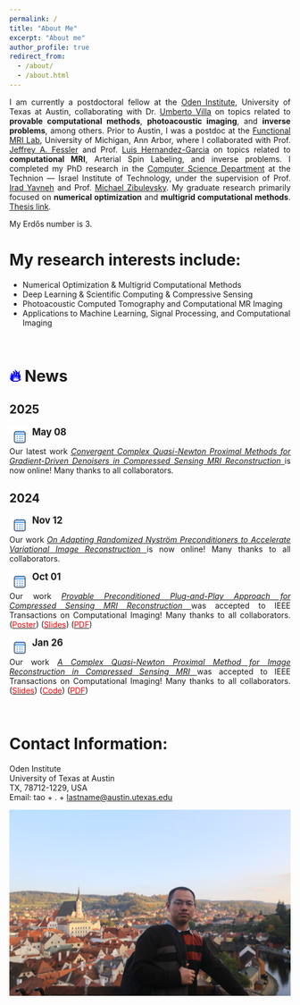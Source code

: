 ```yaml
---
permalink: /
title: "About Me"
excerpt: "About me"
author_profile: true
redirect_from: 
  - /about/
  - /about.html
---
```


<p style="text-align:justify; text-justify:inter-ideograph;">
I am currently a postdoctoral fellow at the <a href="https://oden.utexas.edu"> Oden Institute</a>, University of Texas at Austin, collaborating with Dr.  <a href="https://uvilla.github.io/index.html"> Umberto Villa</a> on topics related to <strong>provable computational methods</strong>, <strong>photoacoustic imaging</strong>, and <strong>inverse problems</strong>, among others.  Prior to Austin,  I was a postdoc at the <a href="http://fmri.research.umich.edu/index.php"> Functional MRI Lab</a>, University of Michigan, Ann Arbor, where I collaborated with Prof.  <a href="https://web.eecs.umich.edu/~fessler/">Jeffrey A. Fessler</a> and Prof.  <a href="http://fmri.research.umich.edu/about/faculty/hernandez.php">Luis Hernandez-Garcia</a> on topics related to <strong>computational MRI</strong>, Arterial Spin Labeling, and inverse problems. I completed my PhD research in the <a href="https://www.cs.technion.ac.il">Computer Science Department</a> at the Technion — Israel Institute of Technology,  under the supervision of Prof. <a href="http://irad.net.technion.ac.il">Irad Yavneh</a> and Prof. <a href="https://sites.google.com/site/michaelzibulevsky/">Michael Zibulevsky</a>.  My graduate research primarily focused on <strong>numerical optimization</strong> and <strong>multigrid computational methods</strong>. <a href="https://hongtao-argmin.github.io/files/PhDThesisTaoHong_Full.pdf">Thesis link</a>.
 </p>

<p>My Erd&#337;s number is 3.</p>

<html>
<head>
    <style>
        .centered-text {
            font-size: 28px;      /* Large font size */
            font-weight: bold;    /* Bold font weight */
            color: black;         /* Black color text */
            text-align: center;   /* Center the text */
            margin: 0px;          /* Remove vertical margin */
            padding: 0px;         /* Remove padding */
            margin-bottom: 10px;
        }
    </style>
</head>
<body>

<!--
<div class="centered-text">
    I am currently on the job market.
</div>
-->
<!--
 <center>
 <a href="https://hongtao-argmin.github.io/files/CVTao.pdf"><span style="color: #0000ff;font-size: 28px;">CV</span></a> <a href="https://hongtao-argmin.github.io/files/RS_Tao.pdf"><span style="color: #0000ff;font-size: 28px;margin-left: 20px;margin-right: 20px;">Research Statement</span></a> 
 
 </center>
 -->
</body>
</html>


<!--
</html> lang="en"
<head> 
    <meta charset="UTF-8">
    <meta name="viewport" content="width=device-width, initial-scale=1.0">
    <title>Recent News</title>
    <style>
        /* Style for the box */
        .news-box {
            background-color: #f8f9fa;
            border: 1px solid #ddd;
            padding: 20px;
            width: 800px;
            margin: 20px auto;
            font-family: Arial, sans-serif;
        }

        /* Style for the heading */
        h2 {
            font-size: 24px;
            margin-bottom: 15px;
            color: #333;
        }

        /* Style for the list items */
        ul {
            list-style: none;
            padding-left: 10px;
        }

        ul li {
            padding: 5px 0;
        }

        /* Style for the bullet points */
        ul li::before {
            content: "●";
            color: #a0c64f;  /* Custom bullet color */
            font-weight: bold;
            display: inline-block; 
            width: 1em;
            margin-left: -1em;
        }

        /* Style for the date */
        .date {
            color: #06c;
            font-weight: bold;
        }

        /* Style for the links */
        a {
            color: #06c;
            text-decoration: none;
        }

        a:hover {
            text-decoration: underline;
        }
    </style>
</head>
<body>

<div class="news-box">
    <h2>Recent news</h2>
    <ul>
        <li><span class="date">08-22-2022:</span> I started my postdoc research at UMich under the supervision of Prof. Jeffrey Fessler.</li>
    </ul>
</div>

</body>
</html>
 -->



<!--
<body>
    <div class="recent-news">
        <h2>Recent News</h2>
        <ul>
            <li><strong>08-22-2022</strong>: I started my postdoc research at UMich under the supervision of Prof. Jeffrey Fessler.</li>
        </ul>
    </div>
</body>
 -->

My research interests include:
======

<ul style= "margin-bottom: 5em;">
  <li>Numerical Optimization & Multigrid Computational Methods</li>
  <li>Deep Learning & Scientific Computing & Compressive Sensing</li>
  <li>Photoacoustic Computed Tomography and Computational MR Imaging</li>
  <li>Applications to Machine Learning, Signal Processing, and Computational Imaging</li>
</ul>


<!--<img src="https://uxwing.com/wp-content/themes/uxwing/download/time-and-date/calendar-may-8-icon.svg" alt="May 9 Calendar Icon" style="height: 32px; vertical-align: middle;">-->


# <span style="color:blue;">🔥</span> News

## 2025

<div style="margin-bottom: 1em;  font-size: 1em; text-align: justify">
  <span style="font-size: 1.2em;"> <img src="/images/bluecalendar.jpg" style="height: 36px; vertical-align: top;">  <strong> May 08</strong></span><br>
  Our latest work  
  <a href="https://hongtao-argmin.github.io/CQNPM-GD-CSMRI/" target="_blank"> <em>Convergent Complex Quasi-Newton Proximal Methods for Gradient-Driven Denoisers in Compressed Sensing MRI Reconstruction</em> </a> is now online! Many thanks to all collaborators.
</div>

## 2024
<div style="margin-bottom: 1em;  font-size: 1em; text-align: justify">
  <span style="font-size: 1.2em;"> <img src="/images/bluecalendar.jpg" style="height: 36px; vertical-align: top;">   <strong>Nov 12</strong></span><br>
  Our work  
  <a href="https://arxiv.org/abs/2411.08178" target="_blank"> <em>On Adapting Randomized Nyström Preconditioners to Accelerate Variational Image Reconstruction</em> </a> is now online! Many thanks to all collaborators.
</div>

<div style="margin-bottom: 1em;  font-size: 1em; text-align: justify">
  <span style="font-size: 1.2em;"> <img src="/images/bluecalendar.jpg" style="height: 36px; vertical-align: top;">   <strong>Oct 01</strong></span><br>
  Our work  
  <a href="https://ieeexplore.ieee.org/document/10711213" target="_blank"> <em>Provable Preconditioned Plug-and-Play Approach for Compressed Sensing MRI Reconstruction</em> </a>  was accepted to IEEE Transactions on Computational Imaging! Many thanks to all collaborators. (<a href="  https://www.dropbox.com/scl/fi/zhx9pfedqca8zoxpj0l82/2024_Tao_PPnP_CSMRI_Poster.pdf?rlkey=1ba6d1jgaj8k0wjcruusn0gj6&dl=0"><span style="color: #ff0000;">Poster</span></a>) (<a href="https://www.dropbox.com/scl/fi/zwhwogo93nzzyrmctf020/PPnP_Tao.pdf?rlkey=im0m2o5b0jj23mmjvrqi0hyho&dl=0"><span style="color: #ff0000;">Slides</span></a>) (<a href="https://arxiv.org/pdf/2405.03854"><span style="color: #ff0000;">PDF</span></a>)
</div>

<div style="margin-bottom: 5em;  font-size: 1em; text-align: justify">
  <span style="font-size: 1.2em;"> <img src="/images/bluecalendar.jpg" style="height: 36px; vertical-align: top;">   <strong>Jan 26</strong></span><br>
  Our work  
  <a href="https://ieeexplore.ieee.org/document/10444063" target="_blank"> <em>A Complex Quasi-Newton Proximal Method for Image Reconstruction in Compressed Sensing MRI</em> </a> was accepted to IEEE Transactions on Computational Imaging! Many thanks to all collaborators. (<a href="https://hongtao-argmin.github.io/files/AccNes-CQNPM-MRI.pdf"><span style="color: #ff0000;">Slides</span></a>) (<a href="https://github.com/hongtao-argmin/CQNPCS_MRIReco"><span style="color: #ff0000;">Code</span></a>) (<a href="https://arxiv.org/pdf/2303.02586"><span style="color: #ff0000;">PDF</span></a>)
</div>



Contact Information:
======
Oden Institute <br>
University of Texas at Austin <br>
TX, 78712-1229, USA <br>
Email: tao + . + lastname@austin.utexas.edu

<a href="https://hongtao-argmin.github.io">
<img src="/images/IMG_9131.JPG" alt="Trulli" width="700" height="333">
</a>

<!---
https://www.cs.technion.ac.il/users/wwwb/cgi-bin/tr-info.cgi/2021/PHD/PHD-2021-13
-->















<body> 
<p style="text-align:left;opacity:0;">
<script type="text/javascript" id="clustrmaps" src="//cdn.clustrmaps.com/map_v2.js?cl=ffffff&w=300&t=n&d=wMBep7xmK2akhC--rKvXsXFXJFCS1qisst7HCDAJqpU"></script>
 </p>
</body>
